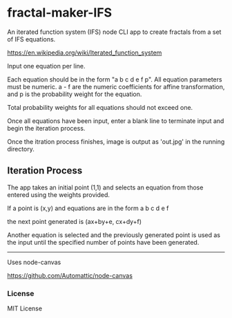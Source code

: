 # fractal-maker-IFS

An iterated function system (IFS) node CLI app to create
fractals from a set of IFS equations.

https://en.wikipedia.org/wiki/Iterated_function_system

Input one equation per line.

Each equation should be in the form "a b c d e f p". All equation
parameters must be numeric. a - f are the numeric coefficients for affine
transformation, and p is the probability weight for the equation.

Total probability weights for all equations should not exceed one.

Once all equations have been input, enter a blank line to terminate input
and begin the iteration process.

Once the itration process finishes,
image is output as 'out.jpg' in the running directory.

## Iteration Process ##

The app takes an initial point (1,1)
and selects an equation from those entered using the weights provided.

If a point is (x,y) and equations are in the form a b c d e f

the next point generated is
(ax+by+e, cx+dy+f)

Another equation is selected and the previously generated point
is used as the input until the specified number of points
have been generated.

______________________________________________________

Uses node-canvas

https://github.com/Automattic/node-canvas

### License ###
MIT License